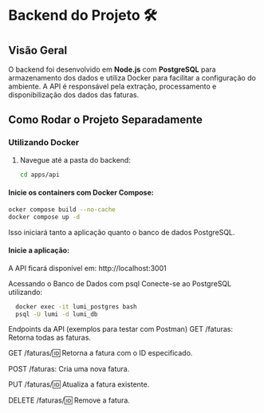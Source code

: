# Backend do Projeto 🛠️

## Visão Geral
O backend foi desenvolvido em **Node.js** com **PostgreSQL** para armazenamento dos dados e utiliza Docker para facilitar a configuração do ambiente. A API é responsável pela extração, processamento e disponibilização dos dados das faturas.

## Como Rodar o Projeto Separadamente

### Utilizando Docker
1. Navegue até a pasta do backend:
   ```bash
   cd apps/api
#### Inicie os containers com Docker Compose:

```bash
ocker compose build --no-cache
docker compose up -d
```
Isso iniciará tanto a aplicação quanto o banco de dados PostgreSQL.

#### Inicie a aplicação:
A API ficará disponível em: http://localhost:3001

Acessando o Banco de Dados com psql
Conecte-se ao PostgreSQL utilizando:

```bash
  docker exec -it lumi_postgres bash
  psql -U lumi -d lumi_db
```

Endpoints da API (exemplos para testar com Postman)
GET /faturas: Retorna todas as faturas.

GET /faturas/:id: Retorna a fatura com o ID especificado.

POST /faturas: Cria uma nova fatura.

PUT /faturas/:id: Atualiza a fatura existente.

DELETE /faturas/:id: Remove a fatura.


